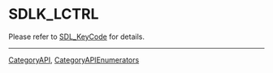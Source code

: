 # SDLK_LCTRL

Please refer to [SDL_KeyCode](SDL_KeyCode) for details.

----
[CategoryAPI](CategoryAPI), [CategoryAPIEnumerators](CategoryAPIEnumerators)

